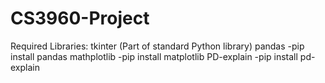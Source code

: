# CS3960-Project

Required Libraries:
tkinter (Part of standard Python library)
pandas
  -pip install pandas
mathplotlib
  -pip install matplotlib
PD-explain
  -pip install pd-explain
